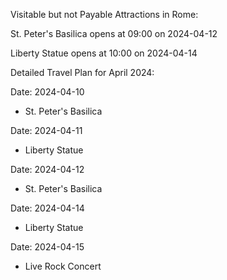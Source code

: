 Visitable but not Payable Attractions in Rome:

St. Peter's Basilica opens at 09:00 on 2024-04-12

Liberty Statue opens at 10:00 on 2024-04-14

Detailed Travel Plan for April 2024:

Date: 2024-04-10
 - St. Peter's Basilica

Date: 2024-04-11
 - Liberty Statue

Date: 2024-04-12
 - St. Peter's Basilica

Date: 2024-04-14
 - Liberty Statue

Date: 2024-04-15
 - Live Rock Concert
